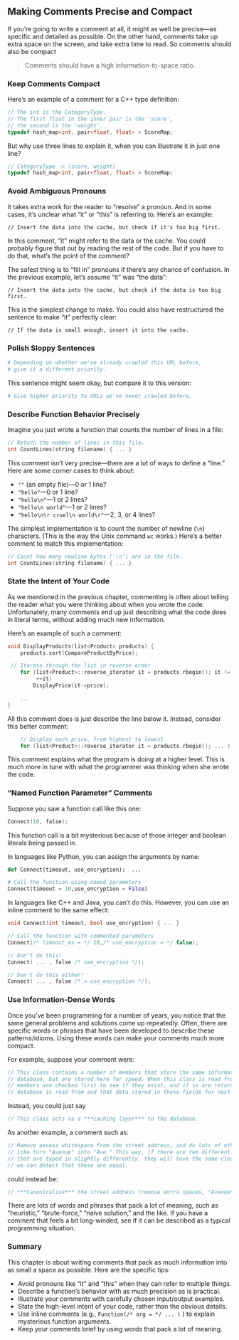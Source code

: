 ## Making Comments Precise and Compact

If you’re going to write a comment at all, it might as well be precise—as specific and detailed as possible. On the other hand, comments take up extra space on the screen, and take extra time to read. So comments should also be compact

> Comments should have a high information-to-space ratio.

### Keep Comments Compact

Here’s an example of a comment for a C++ type definition:

```cpp
// The int is the CategoryType.
// The first float in the inner pair is the 'score',
// the second is the 'weight'.
typedef hash_map<int, pair<float, float> > ScoreMap;
```

But why use three lines to explain it, when you can illustrate it in just one line?

```cpp
// CategoryType -> (score, weight)
typedef hash_map<int, pair<float, float> > ScoreMap;
```

### Avoid Ambiguous Pronouns

It takes extra work for the reader to “resolve” a pronoun. And in some cases, it’s unclear what “it” or “this” is referring to. Here’s an example:

```
// Insert the data into the cache, but check if it's too big first.
```

In this comment, “it” might refer to the data or the cache. You could probably figure that out by reading the rest of the code. But if you have to do that, what’s the point of the comment?

The safest thing is to “fill in” pronouns if there’s any chance of confusion. In the previous example, let’s assume “it” was “the data”:

```
// Insert the data into the cache, but check if the data is too big first.
```

This is the simplest change to make. You could also have restructured the sentence to make “it” perfectly clear:

```
// If the data is small enough, insert it into the cache.
```

### Polish Sloppy Sentences

```python
# Depending on whether we've already crawled this URL before, 
# give it a different priority.
```

This sentence might seem okay, but compare it to this version:

```python
# Give higher priority to URLs we've never crawled before.
```

### Describe Function Behavior Precisely

Imagine you just wrote a function that counts the number of lines in a file:

```cpp
// Return the number of lines in this file.
int CountLines(string filename) { ... }
```

This comment isn’t very precise—there are a lot of ways to define a “line.” Here are some corner cases to think about:

- `""` (an empty file)—0 or 1 line?
- `"hello"`—0 or 1 line?
- `"hello\n"`—1 or 2 lines?
- `"hello\n world"`—1 or 2 lines?
- `"hello\n\r cruel\n world\r"`—2, 3, or 4 lines?

The simplest implementation is to count the number of newline (`\n`) characters. (This is the way the Unix command `wc` works.) Here’s a better comment to match this implementation:

```cpp
// Count how many newline bytes ('\n') are in the file.
int CountLines(string filename) { ... }
```

### State the Intent of Your Code

As we mentioned in the previous chapter, commenting is often about telling the reader what you were thinking about when you wrote the code. Unfortunately, many comments end up just describing what the code does in literal terms, without adding much new information.

Here’s an example of such a comment:

```cpp
void DisplayProducts(list<Product> products) {
    products.sort(CompareProductByPrice);

 // Iterate through the list in reverse order
    for (list<Product>::reverse_iterator it = products.rbegin(); it != products.rend();
         ++it)
        DisplayPrice(it->price);

    ...
}
```

All this comment does is just describe the line below it. Instead, consider this better comment:

```cpp
    // Display each price, from highest to lowest
    for (list<Product>::reverse_iterator it = products.rbegin(); ... )
```

This comment explains what the program is doing at a higher level. This is much more in tune with what the programmer was thinking when she wrote the code.

### “Named Function Parameter” Comments

Suppose you saw a function call like this one:

```objectivec
Connect(10, false);
```

This function call is a bit mysterious because of those integer and boolean literals being passed in.

In languages like Python, you can assign the arguments by name:

```python
def Connect(timeout, use_encryption):  ...

# Call the function using named parameters
Connect(timeout = 10,use_encryption = False)
```

In languages like C++ and Java, you can’t do this. However, you can use an inline comment to the same effect:

```c
void Connect(int timeout, bool use_encryption) { ... }

// Call the function with commented parameters
Connect(/* timeout_ms = */ 10,/* use_encryption = */ false);
```

```objectivec
// Don't do this!
Connect( ... , false /* use_encryption */);

// Don't do this either!
Connect( ... , false /* = use_encryption */);
```

### Use Information-Dense Words

Once you’ve been programming for a number of years, you notice that the same general problems and solutions come up repeatedly. Often, there are specific words or phrases that have been developed to describe these patterns/idioms. Using these words can make your comments much more compact.

For example, suppose your comment were:

```php
// This class contains a number of members that store the same information as in the
// database, but are stored here for speed. When this class is read from later, those
// members are checked first to see if they exist, and if so are returned; otherwise the
// database is read from and that data stored in those fields for next time.
```

Instead, you could just say

```php
// This class acts as a ***caching layer*** to the database.
```

As another example, a comment such as:

```kotlin
// Remove excess whitespace from the street address, and do lots of other cleanup
// like turn "Avenue" into "Ave." This way, if there are two different street addresses
// that are typed in slightly differently, they will have the same cleaned-up version and
// we can detect that these are equal.
```

could instead be:

```kotlin
// ***Canonicalize*** the street address (remove extra spaces, "Avenue" -> "Ave.", etc.)
```

There are lots of words and phrases that pack a lot of meaning, such as “heuristic,” “brute-force,” “naive solution,” and the like. If you have a comment that feels a bit long-winded, see if it can be described as a typical programming situation.

### **Summary**

This chapter is about writing comments that pack as much information into as small a space as possible. Here are the specific tips:

- Avoid pronouns like “it” and “this” when they can refer to multiple things.
- Describe a function’s behavior with as much precision as is practical.
- Illustrate your comments with carefully chosen input/output examples.
- State the high-level intent of your code, rather than the obvious details.
- Use inline comments (e.g., `Function(/* arg = */ ... )` ) to explain mysterious function arguments.
- Keep your comments brief by using words that pack a lot of meaning.
